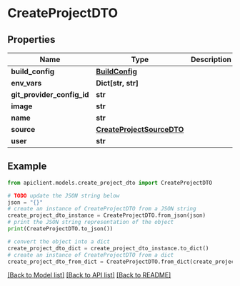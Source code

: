 # CreateProjectDTO


## Properties

Name | Type | Description | Notes
------------ | ------------- | ------------- | -------------
**build_config** | [**BuildConfig**](BuildConfig.md) |  | [optional] 
**env_vars** | **Dict[str, str]** |  | 
**git_provider_config_id** | **str** |  | [optional] 
**image** | **str** |  | [optional] 
**name** | **str** |  | 
**source** | [**CreateProjectSourceDTO**](CreateProjectSourceDTO.md) |  | 
**user** | **str** |  | [optional] 

## Example

```python
from apiclient.models.create_project_dto import CreateProjectDTO

# TODO update the JSON string below
json = "{}"
# create an instance of CreateProjectDTO from a JSON string
create_project_dto_instance = CreateProjectDTO.from_json(json)
# print the JSON string representation of the object
print(CreateProjectDTO.to_json())

# convert the object into a dict
create_project_dto_dict = create_project_dto_instance.to_dict()
# create an instance of CreateProjectDTO from a dict
create_project_dto_from_dict = CreateProjectDTO.from_dict(create_project_dto_dict)
```
[[Back to Model list]](../README.md#documentation-for-models) [[Back to API list]](../README.md#documentation-for-api-endpoints) [[Back to README]](../README.md)


